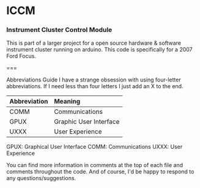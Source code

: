 # ICCM
### Instrument Cluster Control Module

This is part of a larger project for a open source hardware & software instrument cluster running on arduino. This code is specifically for a 2007 Ford Focus.

===

Abbreviations Guide
I have a strange obsession with using four-letter abbreviations. If I need less than four letters I just add an X to the end.

| Abbreviation    | Meaning          |
| --------------- |:------------------------|
| COMM            | Communications |
| GPUX            | Graphic User Interface      |
| UXXX            | User Experience      |
GPUX: Graphical User Interface
COMM: Communications
UXXX: User Experience

You can find more information in comments at the top of each file and comments throughout the code. And of course,
I'd be happy to respond to any questions/suggestions.
